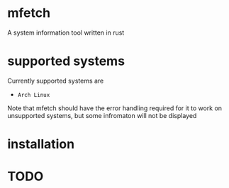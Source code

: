 # mfetch
A system information tool written in rust

# supported systems
Currently supported systems are
- `Arch Linux`

Note that mfetch should have the error handling required for it to work on unsupported systems, but some infromaton will not be displayed

# installation

# TODO
